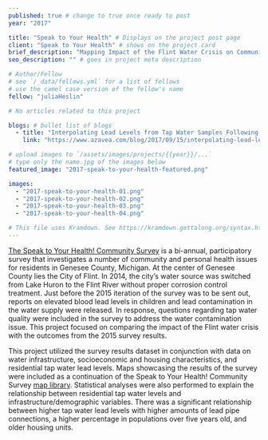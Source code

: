 ```yaml
---
published: true # change to true once ready to post
year: "2017"

title: "Speak to Your Health" # Displays on the project post page
client: "Speak to Your Health" # shows on the project card
brief_description: "Mapping Impact of the Flint Water Crisis on Community Health" # shows on the project card
seo_description: "" # goes in project meta description

# Author/Fellow
# see `/_data/fellows.yml` for a list of fellows
# use the camel case version of the fellow's name
fellow: "juliaHeslin"

# No articles related to this project

blogs: # bullet list of blogs
  - title: "Interpolating Lead Levels from Tap Water Samples Following the Flint Water Crisis"
    link: "https://www.azavea.com/blog/2017/09/15/interpolating-lead-levels-from-tap-water-samples-following-flint-water-crisis"

# upload images to `/assets/images/projects/{{year}}/...`
# type only the name.jpg of the images below
featured_image: "2017-speak-to-your-health-featured.png"

images:
  - "2017-speak-to-your-health-01.png"
  - "2017-speak-to-your-health-02.png"
  - "2017-speak-to-your-health-03.png"
  - "2017-speak-to-your-health-04.png"

# This file uses Kramdown. See https://kramdown.gettalong.org/syntax.html for syntax
---
```

[The Speak to Your Health! Community Survey](http://speak.gchd.us/) is a bi-annual, participatory survey that investigates a number of community and personal health issues for residents in Genesee County, Michigan. At the center of Genesee County lies the City of Flint. In 2014, the city’s water source was switched from Lake Huron to the Flint River without proper corrosion control treatment. Just before the 2015 iteration of the survey was to be sent out, reports on elevated blood lead levels in children and lead contamination in the water supply were released. In response, questions regarding tap water quality were included in the survey to address the water contamination issue. This project focused on comparing the impact of the Flint water crisis with the outcomes from the 2015 survey results.

This project utilized the survey results dataset in conjunction with data on water infrastructure, socioeconomic and housing characteristics, and residential tap water lead levels. Maps showcasing the results of the survey were included as a continuation of the Speak to Your Health! Community Survey [map library](http://speak.gchd.us/survey-map-libraries/). Statistical analyses were also performed to explain the relationship between residential tap water levels and infrastructure/demographic variables. There was a significant relationship between higher tap water lead levels with higher amounts of lead pipe connections, a higher percentage in populations over five years old, and older housing units.
